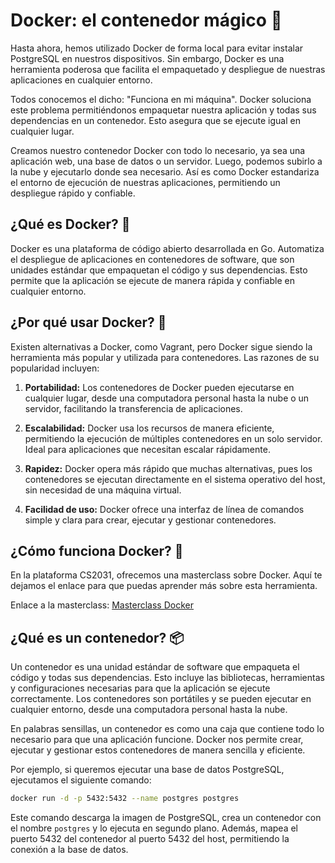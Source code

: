 # Docker: el contenedor mágico 🐳

Hasta ahora, hemos utilizado Docker de forma local para evitar instalar PostgreSQL en nuestros dispositivos. Sin embargo, Docker es una herramienta poderosa que facilita el empaquetado y despliegue de nuestras aplicaciones en cualquier entorno.

Todos conocemos el dicho: "Funciona en mi máquina". Docker soluciona este problema permitiéndonos empaquetar nuestra aplicación y todas sus dependencias en un contenedor. Esto asegura que se ejecute igual en cualquier lugar.

Creamos nuestro contenedor Docker con todo lo necesario, ya sea una aplicación web, una base de datos o un servidor. Luego, podemos subirlo a la nube y ejecutarlo donde sea necesario. Así es como Docker estandariza el entorno de ejecución de nuestras aplicaciones, permitiendo un despliegue rápido y confiable.

## ¿Qué es Docker? 🐳

Docker es una plataforma de código abierto desarrollada en Go. Automatiza el despliegue de aplicaciones en contenedores de software, que son unidades estándar que empaquetan el código y sus dependencias. Esto permite que la aplicación se ejecute de manera rápida y confiable en cualquier entorno.

## ¿Por qué usar Docker? 🤔

Existen alternativas a Docker, como Vagrant, pero Docker sigue siendo la herramienta más popular y utilizada para contenedores. Las razones de su popularidad incluyen:

1. **Portabilidad:** Los contenedores de Docker pueden ejecutarse en cualquier lugar, desde una computadora personal hasta la nube o un servidor, facilitando la transferencia de aplicaciones.

2. **Escalabilidad:** Docker usa los recursos de manera eficiente, permitiendo la ejecución de múltiples contenedores en un solo servidor. Ideal para aplicaciones que necesitan escalar rápidamente.

3. **Rapidez:** Docker opera más rápido que muchas alternativas, pues los contenedores se ejecutan directamente en el sistema operativo del host, sin necesidad de una máquina virtual.

4. **Facilidad de uso:** Docker ofrece una interfaz de línea de comandos simple y clara para crear, ejecutar y gestionar contenedores.

## ¿Cómo funciona Docker? 🤯

En la plataforma CS2031, ofrecemos una masterclass sobre Docker. Aquí te dejamos el enlace para que puedas aprender más sobre esta herramienta.

Enlace a la masterclass: [Masterclass Docker](https://youtu.be/OJa-icK4dWE)

## ¿Qué es un contenedor? 📦

Un contenedor es una unidad estándar de software que empaqueta el código y todas sus dependencias. Esto incluye las bibliotecas, herramientas y configuraciones necesarias para que la aplicación se ejecute correctamente. Los contenedores son portátiles y se pueden ejecutar en cualquier entorno, desde una computadora personal hasta la nube.

En palabras sensillas, un contenedor es como una caja que contiene todo lo necesario para que una aplicación funcione. Docker nos permite crear, ejecutar y gestionar estos contenedores de manera sencilla y eficiente.

Por ejemplo, si queremos ejecutar una base de datos PostgreSQL, ejecutamos el siguiente comando:

```bash
docker run -d -p 5432:5432 --name postgres postgres
```

Este comando descarga la imagen de PostgreSQL, crea un contenedor con el nombre `postgres` y lo ejecuta en segundo plano. Además, mapea el puerto 5432 del contenedor al puerto 5432 del host, permitiendo la conexión a la base de datos.
